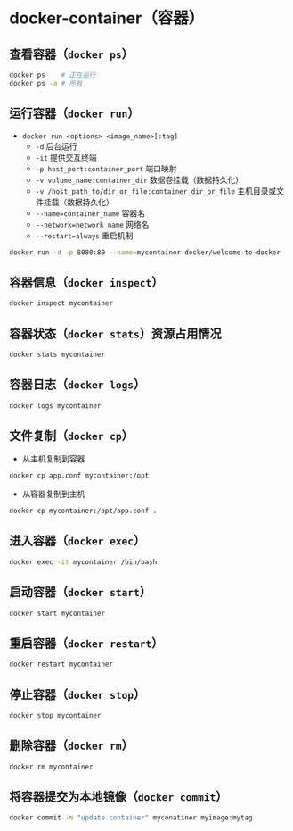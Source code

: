 # docker-container（容器）

## 查看容器（`docker ps`）

```sh
docker ps    # 正在运行
docker ps -a # 所有
```

## 运行容器（`docker run`）

- `docker run <options> <image_name>[:tag]`
  - `-d` 后台运行
  - `-it` 提供交互终端
  - `-p host_port:container_port` 端口映射
  - `-v volume_name:container_dir` 数据卷挂载（数据持久化）
  - `-v /host_path_to/dir_or_file:container_dir_or_file` 主机目录或文件挂载（数据持久化）
  - `--name=container_name` 容器名
  - `--network=network_name` 网络名
  - `--restart=always` 重启机制

```sh
docker run -d -p 8080:80 --name=mycontainer docker/welcome-to-docker
```

## 容器信息（`docker inspect`）

```sh
docker inspect mycontainer
```

## 容器状态（`docker stats`）资源占用情况

```sh
docker stats mycontainer
```

## 容器日志（`docker logs`）

```sh
docker logs mycontainer
```

## 文件复制（`docker cp`）

- 从主机复制到容器

```sh
docker cp app.conf mycontainer:/opt
```

- 从容器复制到主机

```sh
docker cp mycontainer:/opt/app.conf .
```

## 进入容器（`docker exec`）

```sh
docker exec -it mycontainer /bin/bash
```

## 启动容器（`docker start`）

```sh
docker start mycontainer
```

## 重启容器（`docker restart`）

```sh
docker restart mycontainer
```

## 停止容器（`docker stop`）

```sh
docker stop mycontainer
```

## 删除容器（`docker rm`）

```sh
docker rm mycontainer
```

## 将容器提交为本地镜像（`docker commit`）

```sh
docker commit -m "update container" myconatiner myimage:mytag
```

